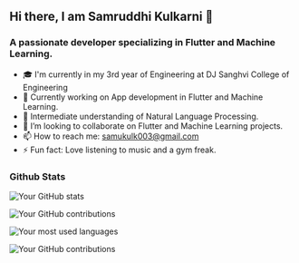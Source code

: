 ## Hi there, I am Samruddhi Kulkarni 👋
### A passionate developer specializing in Flutter and Machine Learning. 

-  🎓 I'm currently in my 3rd year of Engineering at DJ Sanghvi College of Engineering
- 🔭 Currently working on App development in Flutter and Machine Learning.
- 🌱 Intermediate understanding of Natural Language Processing.
- 👯 I’m looking to collaborate on Flutter and Machine Learning projects.
- 📫 How to reach me: samukulk003@gmail.com
- ⚡ Fun fact: Love listening to music and a gym freak.
  
### Github Stats
![Your GitHub stats](https://github-readme-stats.vercel.app/api?username=samkulk003&show_icons=true&theme=98fb98&count_private=true)

![Your GitHub contributions](https://github-readme-streak-stats.herokuapp.com/?user=samkulk003&theme=98fb98)

![Your most used languages](https://github-readme-stats.vercel.app/api/top-langs/?username=samkulk003&layout=compact&hide=html,css&theme=98fb98)

![Your GitHub contributions](https://github-readme-streak-stats.herokuapp.com/?user=samkulk003&theme=radical&fire=DD2727&ring=DD2727&currStreakLabel=FA8072&snake=true)


